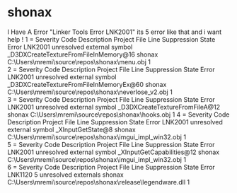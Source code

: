 # shonax
I Have A Error "Linker Tools Error LNK2001" its 5 error like that and i want help !
1 = Severity	Code	Description	Project	File	Line	Suppression State
Error	LNK2001	unresolved external symbol _D3DXCreateTextureFromFileInMemory@16	shonax	C:\Users\mremi\source\repos\shonax\menu.obj	1	
2 = Severity	Code	Description	Project	File	Line	Suppression State
Error	LNK2001	unresolved external symbol _D3DXCreateTextureFromFileInMemoryEx@60	shonax	C:\Users\mremi\source\repos\shonax\neverlose_v2.obj	1	
3 = Severity	Code	Description	Project	File	Line	Suppression State
Error	LNK2001	unresolved external symbol _D3DXCreateTextureFromFileA@12	shonax	C:\Users\mremi\source\repos\shonax\hooks.obj	1
4 = Severity	Code	Description	Project	File	Line	Suppression State
Error	LNK2001	unresolved external symbol _XInputGetState@8	shonax	C:\Users\mremi\source\repos\shonax\imgui_impl_win32.obj	1	
5 = Severity	Code	Description	Project	File	Line	Suppression State
Error	LNK2001	unresolved external symbol _XInputGetCapabilities@12	shonax	C:\Users\mremi\source\repos\shonax\imgui_impl_win32.obj	1	
6 = Severity	Code	Description	Project	File	Line	Suppression State
Error	LNK1120	5 unresolved externals	shonax	C:\Users\mremi\source\repos\shonax\release\legendware.dll	1	
